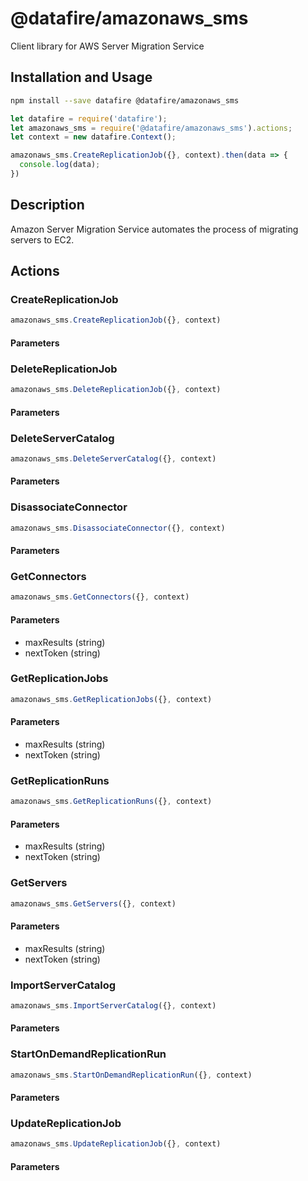 # @datafire/amazonaws_sms

Client library for AWS Server Migration Service

## Installation and Usage
```bash
npm install --save datafire @datafire/amazonaws_sms
```

```js
let datafire = require('datafire');
let amazonaws_sms = require('@datafire/amazonaws_sms').actions;
let context = new datafire.Context();

amazonaws_sms.CreateReplicationJob({}, context).then(data => {
  console.log(data);
})
```

## Description
Amazon Server Migration Service automates the process of migrating servers to EC2.

## Actions
### CreateReplicationJob



```js
amazonaws_sms.CreateReplicationJob({}, context)
```

#### Parameters

### DeleteReplicationJob



```js
amazonaws_sms.DeleteReplicationJob({}, context)
```

#### Parameters

### DeleteServerCatalog



```js
amazonaws_sms.DeleteServerCatalog({}, context)
```

#### Parameters

### DisassociateConnector



```js
amazonaws_sms.DisassociateConnector({}, context)
```

#### Parameters

### GetConnectors



```js
amazonaws_sms.GetConnectors({}, context)
```

#### Parameters
* maxResults (string)
* nextToken (string)

### GetReplicationJobs



```js
amazonaws_sms.GetReplicationJobs({}, context)
```

#### Parameters
* maxResults (string)
* nextToken (string)

### GetReplicationRuns



```js
amazonaws_sms.GetReplicationRuns({}, context)
```

#### Parameters
* maxResults (string)
* nextToken (string)

### GetServers



```js
amazonaws_sms.GetServers({}, context)
```

#### Parameters
* maxResults (string)
* nextToken (string)

### ImportServerCatalog



```js
amazonaws_sms.ImportServerCatalog({}, context)
```

#### Parameters

### StartOnDemandReplicationRun



```js
amazonaws_sms.StartOnDemandReplicationRun({}, context)
```

#### Parameters

### UpdateReplicationJob



```js
amazonaws_sms.UpdateReplicationJob({}, context)
```

#### Parameters

